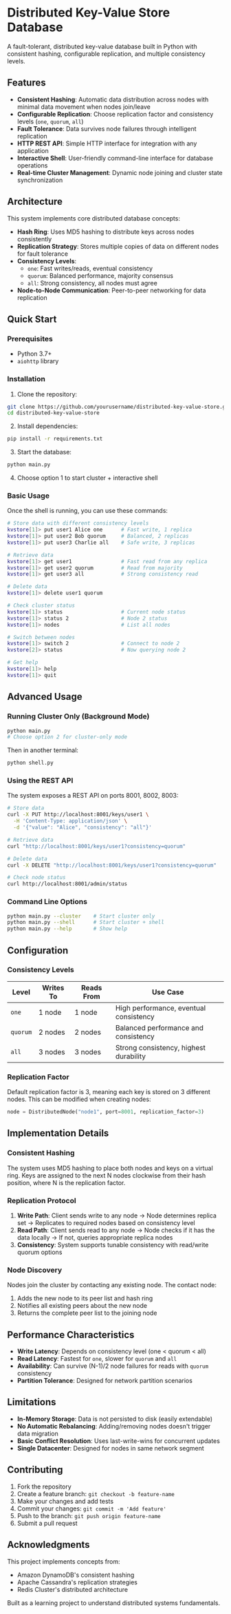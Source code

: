 # Distributed Key-Value Store Database

A fault-tolerant, distributed key-value database built in Python with consistent hashing, configurable replication, and multiple consistency levels.

## Features

- **Consistent Hashing**: Automatic data distribution across nodes with minimal data movement when nodes join/leave
- **Configurable Replication**: Choose replication factor and consistency levels (`one`, `quorum`, `all`)
- **Fault Tolerance**: Data survives node failures through intelligent replication
- **HTTP REST API**: Simple HTTP interface for integration with any application
- **Interactive Shell**: User-friendly command-line interface for database operations
- **Real-time Cluster Management**: Dynamic node joining and cluster state synchronization

## Architecture

This system implements core distributed database concepts:

- **Hash Ring**: Uses MD5 hashing to distribute keys across nodes consistently
- **Replication Strategy**: Stores multiple copies of data on different nodes for fault tolerance
- **Consistency Levels**: 
  - `one`: Fast writes/reads, eventual consistency
  - `quorum`: Balanced performance, majority consensus
  - `all`: Strong consistency, all nodes must agree
- **Node-to-Node Communication**: Peer-to-peer networking for data replication

## Quick Start

### Prerequisites

- Python 3.7+
- `aiohttp` library

### Installation

1. Clone the repository:
```bash
git clone https://github.com/yourusername/distributed-key-value-store.git
cd distributed-key-value-store
```

2. Install dependencies:
```bash
pip install -r requirements.txt
```

3. Start the database:
```bash
python main.py
```

4. Choose option 1 to start cluster + interactive shell

### Basic Usage

Once the shell is running, you can use these commands:

```bash
# Store data with different consistency levels
kvstore[1]> put user1 Alice one      # Fast write, 1 replica
kvstore[1]> put user2 Bob quorum     # Balanced, 2 replicas  
kvstore[1]> put user3 Charlie all    # Safe write, 3 replicas

# Retrieve data
kvstore[1]> get user1                # Fast read from any replica
kvstore[1]> get user2 quorum         # Read from majority
kvstore[1]> get user3 all            # Strong consistency read

# Delete data
kvstore[1]> delete user1 quorum

# Check cluster status
kvstore[1]> status                   # Current node status
kvstore[1]> status 2                 # Node 2 status
kvstore[1]> nodes                    # List all nodes

# Switch between nodes
kvstore[1]> switch 2                 # Connect to node 2
kvstore[2]> status                   # Now querying node 2

# Get help
kvstore[1]> help
kvstore[1]> quit
```

## Advanced Usage

### Running Cluster Only (Background Mode)

```bash
python main.py
# Choose option 2 for cluster-only mode
```

Then in another terminal:
```bash
python shell.py
```

### Using the REST API

The system exposes a REST API on ports 8001, 8002, 8003:

```bash
# Store data
curl -X PUT http://localhost:8001/keys/user1 \
  -H 'Content-Type: application/json' \
  -d '{"value": "Alice", "consistency": "all"}'

# Retrieve data  
curl "http://localhost:8001/keys/user1?consistency=quorum"

# Delete data
curl -X DELETE "http://localhost:8001/keys/user1?consistency=quorum"

# Check node status
curl http://localhost:8001/admin/status
```

### Command Line Options

```bash
python main.py --cluster    # Start cluster only
python main.py --shell      # Start cluster + shell
python main.py --help       # Show help
```

## Configuration

### Consistency Levels

| Level | Writes To | Reads From | Use Case |
|-------|-----------|------------|----------|
| `one` | 1 node | 1 node | High performance, eventual consistency |
| `quorum` | 2 nodes | 2 nodes | Balanced performance and consistency |
| `all` | 3 nodes | 3 nodes | Strong consistency, highest durability |

### Replication Factor

Default replication factor is 3, meaning each key is stored on 3 different nodes. This can be modified when creating nodes:

```python
node = DistributedNode("node1", port=8001, replication_factor=3)
```

## Implementation Details

### Consistent Hashing

The system uses MD5 hashing to place both nodes and keys on a virtual ring. Keys are assigned to the next N nodes clockwise from their hash position, where N is the replication factor.

### Replication Protocol

1. **Write Path**: Client sends write to any node → Node determines replica set → Replicates to required nodes based on consistency level
2. **Read Path**: Client sends read to any node → Node checks if it has the data locally → If not, queries appropriate replica nodes
3. **Consistency**: System supports tunable consistency with read/write quorum options

### Node Discovery

Nodes join the cluster by contacting any existing node. The contact node:
1. Adds the new node to its peer list and hash ring
2. Notifies all existing peers about the new node
3. Returns the complete peer list to the joining node

## Performance Characteristics

- **Write Latency**: Depends on consistency level (one < quorum < all)
- **Read Latency**: Fastest for `one`, slower for `quorum` and `all`
- **Availability**: Can survive (N-1)/2 node failures for reads with `quorum` consistency
- **Partition Tolerance**: Designed for network partition scenarios

## Limitations

- **In-Memory Storage**: Data is not persisted to disk (easily extendable)
- **No Automatic Rebalancing**: Adding/removing nodes doesn't trigger data migration
- **Basic Conflict Resolution**: Uses last-write-wins for concurrent updates
- **Single Datacenter**: Designed for nodes in same network segment

## Contributing

1. Fork the repository
2. Create a feature branch: `git checkout -b feature-name`
3. Make your changes and add tests
4. Commit your changes: `git commit -m 'Add feature'`
5. Push to the branch: `git push origin feature-name`
6. Submit a pull request

## Acknowledgments

This project implements concepts from:
- Amazon DynamoDB's consistent hashing
- Apache Cassandra's replication strategies  
- Redis Cluster's distributed architecture

Built as a learning project to understand distributed systems fundamentals.
